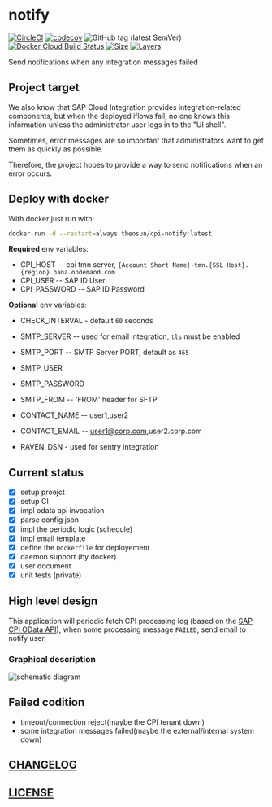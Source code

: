 # notify

[![CircleCI](https://circleci.com/gh/SAP-Cloud-Platform-Integration/notify.svg?style=shield)](https://circleci.com/gh/SAP-Cloud-Platform-Integration/notify)
[![codecov](https://codecov.io/gh/SAP-Cloud-Platform-Integration/notify/branch/master/graph/badge.svg)](https://codecov.io/gh/SAP-Cloud-Platform-Integration/notify)
![GitHub tag (latest SemVer)](https://img.shields.io/github/tag/SAP-Cloud-Platform-Integration/notify.svg)
[![Docker Cloud Build Status](https://img.shields.io/docker/cloud/build/thedockerimages/cpi-notify)](https://hub.docker.com/repository/docker/thedockerimages/cpi-notify)
[![Size](https://shields.beevelop.com/docker/image/image-size/thedockerimages/cpi-notify/latest.svg?style=flat-square)](https://hub.docker.com/repository/docker/thedockerimages/cpi-notify)
[![Layers](https://shields.beevelop.com/docker/image/layers/thedockerimages/cpi-notify/latest.svg?style=flat-square)](https://hub.docker.com/repository/docker/thedockerimages/cpi-notify)

Send notifications when any integration messages failed

## Project target

We also know that SAP Cloud Integration provides integration-related components, but when the deployed iflows fail, no one knows this information unless the administrator user logs in to the "UI shell".

Sometimes, error messages are so important that administrators want to get them as quickly as possible.

Therefore, the project hopes to provide a way to send notifications when an error occurs.

## Deploy with docker

With docker just run with: 

```bash
docker run -d --restart=always theosun/cpi-notify:latest
```

**Required** env variables: 

* CPI_HOST -- cpi tmn server, `{Account Short Name}-tmn.{SSL Host}.{region}.hana.ondemand.com`
* CPI_USER -- SAP ID User
* CPI_PASSWORD -- SAP ID Password

**Optional** env variables:

* CHECK_INTERVAL - default `60` seconds

* SMTP_SERVER	-- used for email integration, `tls` must be enabled
* SMTP_PORT	-- SMTP Server PORT, default as `465`
* SMTP_USER
* SMTP_PASSWORD
* SMTP_FROM -- 'FROM' header for SFTP	
* CONTACT_NAME	-- user1,user2
* CONTACT_EMAIL -- user1@corp.com,user2.corp.com

* RAVEN_DSN - used for sentry integration

## Current status

- [x] setup proejct
- [x] setup CI
- [x] impl odata api invocation
- [x] parse config json
- [x] impl the periodic logic (schedule)
- [x] impl email template
- [x] define the `Dockerfile` for deployement
- [x] daemon support (by docker)
- [x] user document
- [x] unit tests (private)

## High level design

This application will periodic fetch CPI processing log (based on the [SAP CPI OData API](https://api.sap.com/package/CloudIntegrationAPI)), when some processing message `FAILED`, send email to notify user.

### Graphical description

![schematic diagram](https://res.cloudinary.com/digf90pwi/image/upload/v1555907777/CPI-notify_qshvgp.png)

## Failed codition

* timeout/connection reject(maybe the CPI tenant down)
* some integration messages failed(maybe the external/internal system down)

## [CHANGELOG](./CHANGELOG.md)

## [LICENSE](./LICENSE)